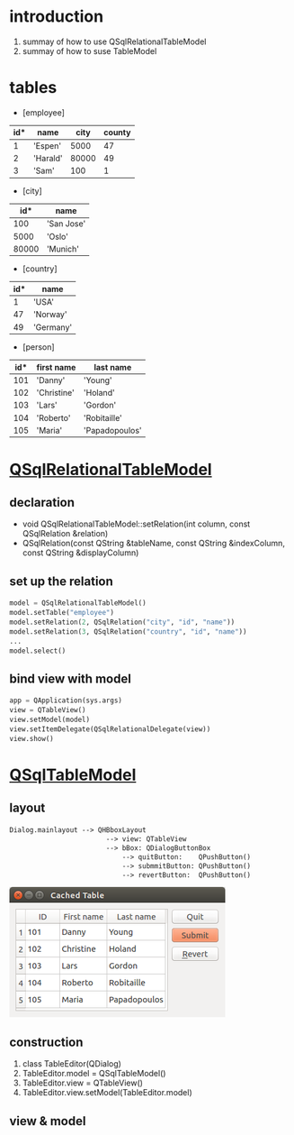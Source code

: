 # introduction
1. summay of how to use QSqlRelationalTableModel
2. summay of how to suse TableModel 


# tables
* [employee]

| id* | name     | city  | county |
| --- | -------- | ----- | ------ |
| 1   | 'Espen'  | 5000  | 47     |
| 2   | 'Harald' | 80000 | 49     |
| 3   | 'Sam'    | 100   | 1      |

* [city]

| id*   | name       |
| ----- | ---------- |
| 100   | 'San Jose' |
| 5000  | 'Oslo'     |
| 80000 | 'Munich'   |

* [country]

| id* | name      |
| --- | --------- |
| 1   | 'USA'     |
| 47  | 'Norway'  |
| 49  | 'Germany' |

* [person]

| id* | first name  | last name      |
| --- | ----------- | -------------- |
| 101 | 'Danny'     | 'Young'        |
| 102 | 'Christine' | 'Holand'       |
| 103 | 'Lars'      | 'Gordon'       |
| 104 | 'Roberto'   | 'Robitaille'   |
| 105 | 'Maria'     | 'Papadopoulos' |


# [QSqlRelationalTableModel](https://github.com/pyqt/examples/blob/master/sql/relationaltablemodel.py)

## declaration

 * void QSqlRelationalTableModel::setRelation(int column, const QSqlRelation &relation)
 * QSqlRelation(const QString &tableName, const QString &indexColumn, const QString &displayColumn)

## set up the relation

```python
model = QSqlRelationalTableModel()
model.setTable("employee")
model.setRelation(2, QSqlRelation("city", "id", "name"))
model.setRelation(3, QSqlRelation("country", "id", "name"))
...
model.select()
```

## bind view with model

``` python
app = QApplication(sys.args)
view = QTableView()
view.setModel(model)
view.setItemDelegate(QSqlRelationalDelegate(view))
view.show()
```

# [QSqlTableModel](https://github.com/pyqt/examples/blob/master/sql/cachedtable.py)

## layout

```
Dialog.mainlayout --> QHBboxLayout
                        --> view: QTableView
                        --> bBox: QDialogButtonBox
                            --> quitButton:    QPushButton()
                            --> submmitButton: QPushButton()
                            --> revertButton:  QPushButton()
```
![cache_table](sc_cache_table.png)

## construction

1. class TableEditor(QDialog)
2. TableEditor.model = QSqlTableModel()
3. TableEditor.view = QTableView()
4. TableEditor.view.setModel(TableEditor.model)


## view & model

 


